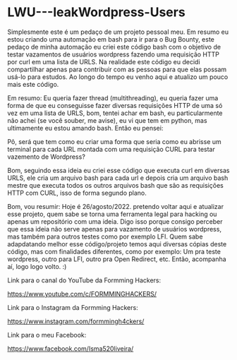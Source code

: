 # LWU---leakWordpress-Users
Simplesmente este é um pedaço de um projeto pessoal meu. Em resumo eu estou criando uma automação em bash para ir para o Bug Bounty, este pedaço de minha automação eu criei este código bash com o objetivo de testar vazamentos de usuários wordpress fazendo uma requisição HTTP por curl em uma lista de URLS. Na realidade este código eu decidi compartilhar apenas para contribuir com as pessoas para que elas possam usá-lo para estudos. Ao longo do tempo eu venho aqui e atualizo um pouco mais este código.


Em resumo: Eu queria fazer thread (multithreading), eu queria fazer uma forma de que eu conseguisse fazer diversas requisições HTTP de uma só vez em uma lista de URLS, bom, tentei achar em bash, eu particularmente não achei (se você souber, me avise), eu vi que tem em python, mas ultimamente eu estou amando bash. Então eu pensei: 

Pô, será que tem como eu criar uma forma que seria como eu abrisse um terminal para cada URL montada com uma requisição CURL para testar vazemento de Wordpress?

Bom, seguindo essa ideia eu criei esse código que executa curl em diversas URLS, ele cria um arquivo bash para cada url e depois cria um arquivo bash mestre que executa todos os outros arquivos bash que são as requisições HTTP com CURL, isso de forma segundo plano.


Bom, vou resumir: Hoje é 26/agosto/2022. pretendo voltar aqui e atualizar esse projeto, quem sabe se torna uma ferramenta legal para hacking ou apenas um repositório com uma ideia. Digo isso porque consigo perceber que essa ideia não serve apenas para vazamento de usuários wordpress, mas também para outros testes como por exemplo LFI. Quem sabe adapdatando melhor esse código/projeto temos aqui diversas cópias deste código, mas com finalidades diferentes, como por exemplo: Um pra teste wordpress, outro para LFI, outro pra Open Redirect, etc. Então, acompanha aí, logo logo volto. :)

Link para o canal do YouTube da Formming Hackers:

https://www.youtube.com/c/FORMMINGHACKERS/


Link para o Instagram da Formming Hackers:

https://www.instagram.com/formmingh4ckers/

Link para o meu Facebook:

https://www.facebook.com/Isma520liveira/
